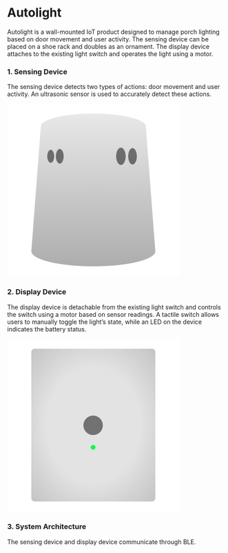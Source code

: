 # Autolight

Autolight is a wall-mounted IoT product designed to manage porch lighting based on door movement and user activity. The sensing device can be placed on a shoe rack and doubles as an ornament. The display device attaches to the existing light switch and operates the light using a motor.

### 1. Sensing Device

The sensing device detects two types of actions: door movement and user activity. An ultrasonic sensor is used to accurately detect these actions.

![Image of sensing device](./img/sensingdevice.png)

### 2. Display Device

The display device is detachable from the existing light switch and controls the switch using a motor based on sensor readings. A tactile switch allows users to manually toggle the light’s state, while an LED on the device indicates the battery status.

![Image of display device](./img/displaydevice.png)

### 3. System Architecture

The sensing device and display device communicate through BLE.
